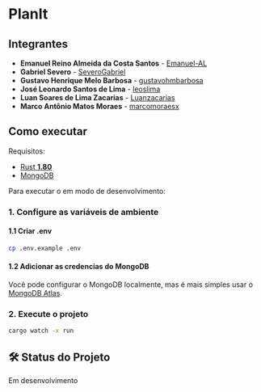# PlanIt

## Integrantes
- **Emanuel Reino Almeida da Costa Santos** - [Emanuel-AL](https://github.com/Emanuel-AL)
- **Gabriel Severo** - [SeveroGabriel](https://github.com/SeveroGabriel)
- **Gustavo Henrique Melo Barbosa** - [gustavohmbarbosa](https://github.com/gustavohmbarbosa)
- **José Leonardo Santos de Lima** - [leoslima](https://github.com/leoslima)
- **Luan Soares de Lima Zacarias** - [Luanzacarias](https://github.com/Luanzacarias)
- **Marco Antônio Matos Moraes** - [marcomoraesx](https://github.com/marcomoraesx)

## Como executar
Requisitos:
 * [Rust **1.80**](https://www.rust-lang.org/pt-BR/tools/install)
 * [MongoDB](https://www.mongodb.com/cloud/atlas/register)

Para executar o em modo de desenvolvimento:

### 1. Configure as variáveis de ambiente
#### 1.1 Criar .env
```bash
cp .env.example .env
```
#### 1.2 Adicionar as credencias do MongoDB
Você pode configurar o MongoDB localmente, mas é mais simples usar o [MongoDB Atlas](https://www.mongodb.com/cloud/atlas/register).

### 2. Execute o projeto
```bash
cargo watch -x run
```

## 🛠️ Status do Projeto
Em desenvolvimento
